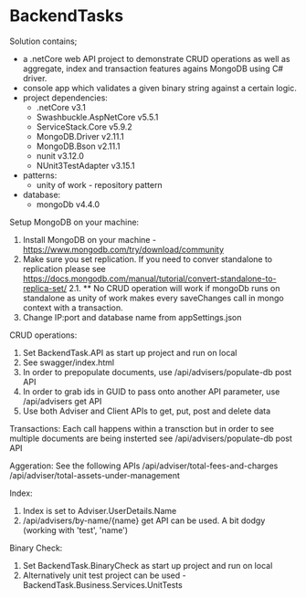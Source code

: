 # BackendTasks
Solution contains;
 * a .netCore web API project to demonstrate CRUD operations as well as aggregate, index and transaction features agains MongoDB using C# driver.
 * console app which validates a given binary string against a certain logic.
 * project dependencies:
    * .netCore v3.1
    * Swashbuckle.AspNetCore v5.5.1
    * ServiceStack.Core v5.9.2
    * MongoDB.Driver v2.11.1
    * MongoDB.Bson v2.11.1
    * nunit v3.12.0
    * NUnit3TestAdapter v3.15.1
 * patterns:
    * unity of work - repository pattern
 * database:
    * mongoDb v4.4.0
 
 Setup MongoDB on your machine:
 1. Install MongoDB on your machine - https://www.mongodb.com/try/download/community
 2. Make sure you set replication. If you need to conver standalone to replication please see https://docs.mongodb.com/manual/tutorial/convert-standalone-to-replica-set/
 2.1. ** No CRUD operation will work if mongoDb runs on standalone as unity of work makes every saveChanges call in mongo context with a transaction.
 3. Change IP:port and database name from appSettings.json
 
 CRUD operations:
 1. Set BackendTask.API as start up project and run on local
 2. See swagger/index.html 
 3. In order to prepopulate documents, use /api/advisers/populate-db post API
 4. In order to grab ids in GUID to pass onto another API parameter, use /api/advisers get API
 5. Use both Adviser and Client APIs to get, put, post and delete data
 
 Transactions:
 Each call happens within a transction but in order to see multiple documents are being insterted see /api/advisers/populate-db post API
 
 Aggeration:
 See the following APIs
 /api/adviser/total-fees-and-charges
 /api/adviser/total-assets-under-management
 
 Index:
 1. Index is set to Adviser.UserDetails.Name 
 2. /api/advisers/by-name/{name} get API can be used. A bit dodgy (working with 'test', 'name')
  
 Binary Check:
 1. Set BackendTask.BinaryCheck as start up project and run on local
 2. Alternatively unit test project can be used - BackendTask.Business.Services.UnitTests
 
